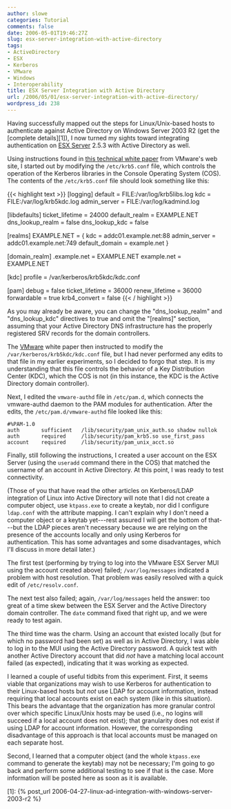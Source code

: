 ```yaml
---
author: slowe
categories: Tutorial
comments: false
date: 2006-05-01T19:46:27Z
slug: esx-server-integration-with-active-directory
tags:
- ActiveDirectory
- ESX
- Kerberos
- VMware
- Windows
- Interoperability
title: ESX Server Integration with Active Directory
url: /2006/05/01/esx-server-integration-with-active-directory/
wordpress_id: 238
---
```


Having successfully mapped out the steps for Linux/Unix-based hosts to authenticate against Active Directory on Windows Server 2003 R2 (get the [complete details][1]), I now turned my sights toward integrating authentication on [ESX Server](http://www.vmware.com/products/esx/) 2.5.3 with Active Directory as well.

Using instructions found in [this technical white paper](http://www.vmware.com/pdf/esx_authentication_AD.pdf) from VMware's web site, I started out by modifying the `/etc/krb5.conf` file, which controls the operation of the Kerberos libraries in the Console Operating System (COS).  The contents of the `/etc/krb5.conf` file should look something like this:

{{< highlight text >}}
[logging]
 default = FILE:/var/log/krb5libs.log
 kdc = FILE:/var/log/krb5kdc.log
 admin_server = FILE:/var/log/kadmind.log

[libdefaults]
 ticket_lifetime = 24000
 default_realm = EXAMPLE.NET
 dns_lookup_realm = false
 dns_lookup_kdc = false

[realms]
 EXAMPLE.NET = {
  kdc = addc01.example.net:88
  admin_server = addc01.example.net:749
  default_domain = example.net
 }

[domain_realm]
 .example.net = EXAMPLE.NET
 example.net = EXAMPLE.NET

[kdc]
 profile = /var/kerberos/krb5kdc/kdc.conf

[pam]
 debug = false
 ticket_lifetime = 36000
 renew_lifetime = 36000
 forwardable = true
 krb4_convert = false
{{< / highlight >}}

As you may already be aware, you can change the "dns_lookup_realm" and "dns_lookup_kdc" directives to true and omit the "[realms]" section, assuming that your Active Directory DNS infrastructure has the properly registered SRV records for the domain controllers.

The [VMware](http://www.vmware.com/) white paper then instructed to modify the `/var/kerberos/krb5kdc/kdc.conf` file, but I had never performed any edits to that file in my earlier experiments, so I decided to forgo that step. It is my understanding that this file controls the behavior of a Key Distribution Center (KDC), which the COS is not (in this instance, the KDC is the Active Directory domain controller).

Next, I edited the `vmware-authd` file in `/etc/pam.d`, which connects the vmware-authd daemon to the PAM modules for authentication. After the edits, the `/etc/pam.d/vmware-authd` file looked like this:

    #%PAM-1.0
    auth       sufficient   /lib/security/pam_unix_auth.so shadow nullok
    auth       required     /lib/security/pam_krb5.so use_first_pass
    account    required     /lib/security/pam_unix_acct.so

Finally, still following the instructions, I created a user account on the ESX Server (using the `useradd` command there in the COS) that matched the username of an account in Active Directory. At this point, I was ready to test connectivity.

(Those of you that have read the other articles on Kerberos/LDAP integration of Linux into Active Directory will note that I did not create a computer object, use `ktpass.exe` to create a keytab, nor did I configure `ldap.conf` with the attribute mapping. I can't explain why I don't need a computer object or a keytab yet---rest assured I will get the bottom of that---but the LDAP pieces aren't necessary because we are relying on the presence of the accounts locally and only using Kerberos for authentication. This has some advantages and some disadvantages, which I'll discuss in more detail later.)

The first test (performing by trying to log into the VMware ESX Server MUI using the account created above) failed; `/var/log/messages` indicated a problem with host resolution. That problem was easily resolved with a quick edit of `/etc/resolv.conf`.

The next test also failed; again, `/var/log/messages` held the answer: too great of a time skew between the ESX Server and the Active Directory domain controller. The `date` command fixed that right up, and we were ready to test again.

The third time was the charm. Using an account that existed locally (but for which no password had been set) as well as in Active Directory, I was able to log in to the MUI using the Active Directory password. A quick test with another Active Directory account that did _not_ have a matching local account failed (as expected), indicating that it was working as expected.

I learned a couple of useful tidbits from this experiment. First, it seems viable that organizations may wish to use Kerberos for authentication to their Linux-based hosts but _not_ use LDAP for account information, instead requiring that local accounts exist on each system (like in this situation). This bears the advantage that the organization has more granular control over which specific Linux/Unix hosts may be used (i.e., no logins will succeed if a local account does not exist); that granularity does not exist if using LDAP for account information. However, the corresponding disadvantage of this approach is that local accounts must be managed on each separate host.

Second, I learned that a computer object (and the whole `ktpass.exe` command to generate the keytab) may not be necessary; I'm going to go back and perform some additional testing to see if that is the case. More information will be posted here as soon as it is available.

[1]: {% post_url 2006-04-27-linux-ad-integration-with-windows-server-2003-r2 %}